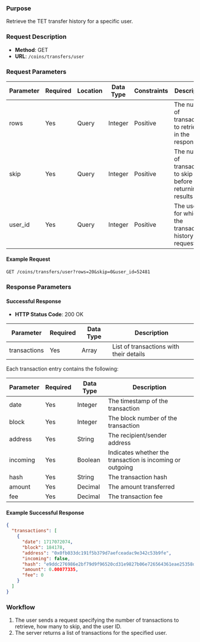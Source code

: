 
### Purpose
Retrieve the TET transfer history for a specific user.

### Request Description
- **Method**: GET  
- **URL**: `/coins/transfers/user`

### Request Parameters

| Parameter  | Required | Location | Data Type | Constraints      | Description                                    |
| ---------- | -------- | -------- | --------- | ----------------| ---------------------------------------------- |
| rows       | Yes      | Query    | Integer   | Positive         | The number of transactions to retrieve in the response|
| skip       | Yes      | Query    | Integer   | Positive         | The number of transactions to skip before returning results|
| user_id    | Yes      | Query    | Integer   | Positive         | The user ID for which the transaction history is requested|

#### Example Request
```
GET /coins/transfers/user?rows=20&skip=0&user_id=52481
```

### Response Parameters

#### Successful Response
- **HTTP Status Code**: 200 OK

| Parameter       | Required | Data Type | Description                             |
| --------------- | -------- | --------- | --------------------------------------- |
| transactions    | Yes      | Array     | List of transactions with their details |

Each transaction entry contains the following:

| Parameter    | Required | Data Type | Description                             |
| ------------ | -------- | --------- | --------------------------------------- |
| date         | Yes      | Integer   | The timestamp of the transaction        |
| block        | Yes      | Integer   | The block number of the transaction     |
| address      | Yes      | String    | The recipient/sender address            |
| incoming     | Yes      | Boolean   | Indicates whether the transaction is incoming or outgoing |
| hash         | Yes      | String    | The transaction hash                    |
| amount       | Yes      | Decimal   | The amount transferred                  |
| fee          | Yes      | Decimal   | The transaction fee                     |

#### Example Successful Response
```json
{
  "transactions": [
    {
      "date": 1717072074,
      "block": 184178,
      "address": "0x0fb033dc191f5b379d7aefceadac9e342c53b9fe",
      "incoming": false,
      "hash": "e9ddc276986e2bf79d9f96520cd31e9827b06e726564361eae25358d0c6696af",
      "amount": 0.00077335,
      "fee": 0
    }
  ]
}
```

### Workflow
1. The user sends a request specifying the number of transactions to retrieve, how many to skip, and the user ID.
2. The server returns a list of transactions for the specified user.

